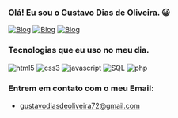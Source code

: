 ### Olá! Eu sou o Gustavo Dias de Oliveira. 😀

[![Blog](https://img.shields.io/badge/Instagram-E4405F?style=for-the-badge&logo=instagram&logoColor=white)](https://www.instagram.com/gustavodevfront/)
[![Blog](https://img.shields.io/badge/LinkedIn-0077B5?style=for-the-badge&logo=linkedin&logoColor=white)](https://www.facebook.com/gustavodiasdeoliveira.oliveira.1)
[![Blog](https://img.shields.io/badge/Facebook-1877F2?style=for-the-badge&logo=facebook&logoColor=white)](https://www.facebook.com/gustavodiasdeoliveira.oliveira.1)


### Tecnologias que eu uso no meu dia.

<div style="display: inline-block">
    <img align="center" alt="html5" src="https://img.shields.io/badge/HTML5-E34F26?style=for-the-badge&logo=html5&logoColor=white"/>
    <img align="center" alt="css3" src="https://img.shields.io/badge/CSS3-1572B6?style=for-the-badge&logo=css3&logoColor=white"/>
    <img align="center" alt="javascript" src="https://img.shields.io/badge/JavaScript-F7DF1E?style=for-the-badge&logo=javascript&logoColor=black"/>
    <img align="center" alt="SQL" src="https://img.shields.io/badge/MySQL-00000F?style=for-the-badge&logo=mysql&logoColor=white"/>
    <img align="center" alt="php" src="https://img.shields.io/badge/PHP-777BB4?style=for-the-badge&logo=php&logoColor=white"/>
</div>


### Entrem em contato com o meu Email: 
- gustavodiasdeoliveira72@gmail.com
